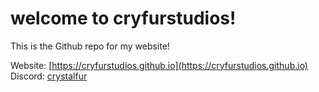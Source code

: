 # welcome to cryfurstudios!
This is the Github repo for my website!

Website:
[https://cryfurstudios.github.io](https://cryfurstudios.github.io)
Discord:
[crystalfur](https://discordapp.com/users/801924961727414313)
